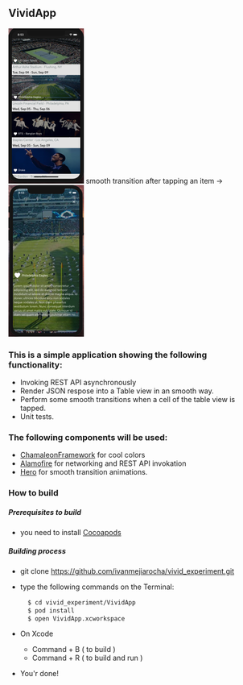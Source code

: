 ## VividApp

![main-list](./main-list.png) smooth transition after tapping an item -> ![main-list](./tap-transition-from-list.png)

### This is a simple application showing the following functionality:

* Invoking REST API asynchronously
* Render JSON respose into a Table view in an smooth way.
* Perform some smooth transitions when a cell of the table view is tapped.
* Unit tests.

### The following components will be used:

* [ChamaleonFramework](https://github.com/viccalexander/Chameleon) for cool colors
* [Alamofire](https://github.com/Alamofire/Alamofire) for networking and REST API invokation
* [Hero](https://github.com/HeroTransitions/Hero) for smooth transition animations.

### How to build

##### Prerequisites to build 
* you need to install [Cocoapods](https://cocoapods.org)

##### Building process

* git clone https://github.com/ivanmejiarocha/vivid_experiment.git
* type the following commands on the Terminal:

        $ cd vivid_experiment/VividApp
        $ pod install
        $ open VividApp.xcworkspace
    
* On Xcode

    * Command + B ( to build )
    * Command + R ( to build and run )
    
* You'r done!
